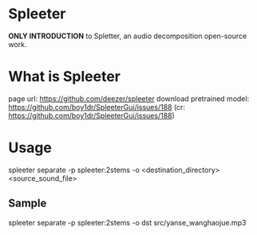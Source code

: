 # Spleeter
**ONLY INTRODUCTION** to Spletter, an audio decomposition open-source work.


# What is Spleeter
page url: https://github.com/deezer/spleeter
download pretrained model: https://github.com/boy1dr/SpleeterGui/issues/188
(cr: https://github.com/boy1dr/SpleeterGui/issues/188)


# Usage
spleeter separate -p spleeter:2stems -o <destination_directory> <source_sound_file>

## Sample 
spleeter separate -p spleeter:2stems -o dst src/yanse_wanghaojue.mp3 
